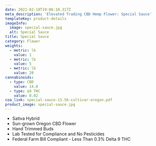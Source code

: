 ```yaml
---
date: 2021-02-18T19:06:18.317Z
meta_description: 'Elevated Trading CBD Hemp Flower: Special Sauce'
templateKey: product-details
imageInfo:
  image: special-sauce.jpg
  alt: Special Sauce
title: Special Sauce
category: Flower
weights:
  - metric: lb
    value: 1
  - metric: lb
    value: 5
  - metric: lb
    value: 20
cannabinoids:
  - type: CBD
    value: 14.8
  - type: ∆9 THC
    value: 0.02
coa_link: special-sauce-15.56-cultivar-oregon.pdf
product_image: special-sauce.jpg
---
```


- Sativa Hybrid
- Sun-grown Oregon CBD Flower
- Hand Trimmed Buds
- Lab Tested for Compliance and No Pesticides
- Federal Farm Bill Compliant - Less Than 0.3% Delta 9 THC
